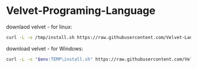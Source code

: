 # Velvet-Programing-Language

downlaod velvet - for linux:
```bash
curl -L -o /tmp/install.sh https://raw.githubusercontent.com/Velvet-Lang/Velvet-Programing-Language/main/install/install.sh
````
download velvet - for Windows:
```bash
curl -L -o "$env:TEMP\install.sh" https://raw.githubusercontent.com/Velvet-Lang/Velvet-Programing-Language/main/install/install.sh
````
